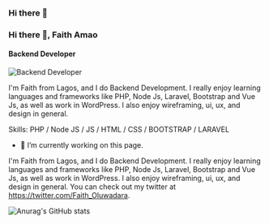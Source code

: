 ### Hi there 👋
### Hi there 👋, Faith Amao
#### Backend Developer
![Backend Developer](https://arturssmirnovs.github.io/github-profile-readme-generator/images/banner.png)

I'm Faith from Lagos, and I do Backend Development. I really enjoy learning languages and frameworks like PHP, Node Js, Laravel, Bootstrap and Vue Js, as well as work in WordPress. I also enjoy wireframing, ui, ux, and design in general.

Skills: PHP / Node JS / JS / HTML / CSS / BOOTSTRAP / LARAVEL

- 🔭 I’m currently working on this page. 

I'm Faith from Lagos, and I do Backend Development. I really enjoy learning languages and frameworks like PHP, Node Js, Laravel, Bootstrap and Vue Js, as well as work in WordPress. I also enjoy wireframing, ui, ux, and design in general. You can check out my twitter at https://twitter.com/Faith_Oluwadara.

![Anurag's GitHub stats](https://github-readme-stats.vercel.app/api?username=faithhub&show_icons=true&theme=dark)


